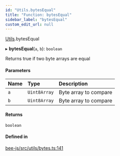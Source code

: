 ```yaml
---
id: "Utils.bytesEqual"
title: "Function: bytesEqual"
sidebar_label: "bytesEqual"
custom_edit_url: null
---
```


[Utils](../namespaces/Utils.md).bytesEqual

▸ **bytesEqual**(`a`, `b`): `boolean`

Returns true if two byte arrays are equal

#### Parameters

| Name | Type | Description |
| :------ | :------ | :------ |
| `a` | `Uint8Array` | Byte array to compare |
| `b` | `Uint8Array` | Byte array to compare |

#### Returns

`boolean`

#### Defined in

[bee-js/src/utils/bytes.ts:141](https://github.com/ethersphere/bee-js/blob/2c8b9d1/src/utils/bytes.ts#L141)
